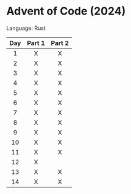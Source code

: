 # Advent of Code (2024)

Language: Rust

| Day | Part 1 | Part 2 |
| :-: | :----: | :----: |
|   1 |      X |      X |
|   2 |      X |      X |
|   3 |      X |      X |
|   4 |      X |      X |
|   5 |      X |      X |
|   6 |      X |      X |
|   7 |      X |      X |
|   8 |      X |      X |
|   9 |      X |      X |
|  10 |      X |      X |
|  11 |      X |      X |
|  12 |      X |        |
|  13 |      X |      X |
|  14 |      X |      X |
